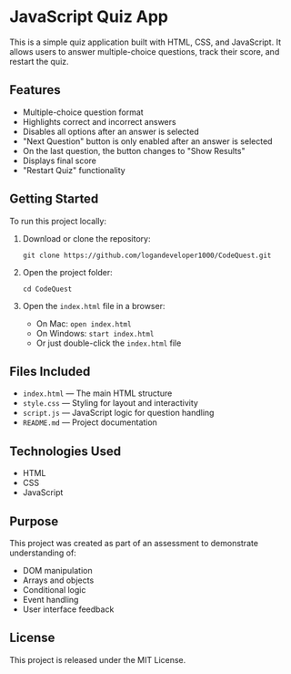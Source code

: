 # JavaScript Quiz App

This is a simple quiz application built with HTML, CSS, and JavaScript. It allows users to answer multiple-choice questions, track their score, and restart the quiz.

## Features

- Multiple-choice question format
- Highlights correct and incorrect answers
- Disables all options after an answer is selected
- "Next Question" button is only enabled after an answer is selected
- On the last question, the button changes to "Show Results"
- Displays final score
- "Restart Quiz" functionality

## Getting Started

To run this project locally:

1. Download or clone the repository:
   ```
   git clone https://github.com/logandeveloper1000/CodeQuest.git
   ```

2. Open the project folder:
   ```
   cd CodeQuest
   ```

3. Open the `index.html` file in a browser:
   - On Mac: `open index.html`
   - On Windows: `start index.html`
   - Or just double-click the `index.html` file

## Files Included

- `index.html` — The main HTML structure
- `style.css` — Styling for layout and interactivity
- `script.js` — JavaScript logic for question handling
- `README.md` — Project documentation

## Technologies Used

- HTML
- CSS
- JavaScript

## Purpose

This project was created as part of an assessment to demonstrate understanding of:

- DOM manipulation
- Arrays and objects
- Conditional logic
- Event handling
- User interface feedback

## License

This project is released under the MIT License.
